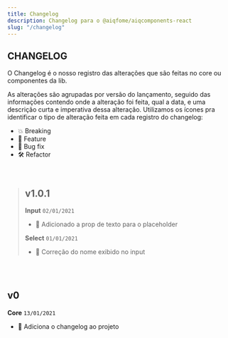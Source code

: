 ```yaml
---
title: Changelog
description: Changelog para o @aiqfome/aiqcomponents-react
slug: "/changelog"
---
```


## CHANGELOG

O Changelog é o nosso registro das alterações que são feitas no core ou componentes da lib.

As alterações são agrupadas por versão do lançamento, seguido das informações contendo onde a alteração foi feita, qual a data, e uma descrição curta e imperativa dessa alteração.
Utilizamos os ícones pra identificar o tipo de alteração feita em cada registro do changelog:

- 💥 Breaking
- 🚀 Feature
- 🐛 Bug fix
- 🛠 Refactor

<br/>

> ## v1.0.1
>
> **Input** `02/01/2021`
>
> - 🚀 Adicionado a prop de texto para o placeholder
>
> **Select** `01/01/2021`
>
> - 🐛 Correção do nome exibido no input

<br/><br/>

<!-- CHANGELOG:INSERTS -->

## v0

**Core** `13/01/2021`

- 🚀 Adiciona o changelog ao projeto
